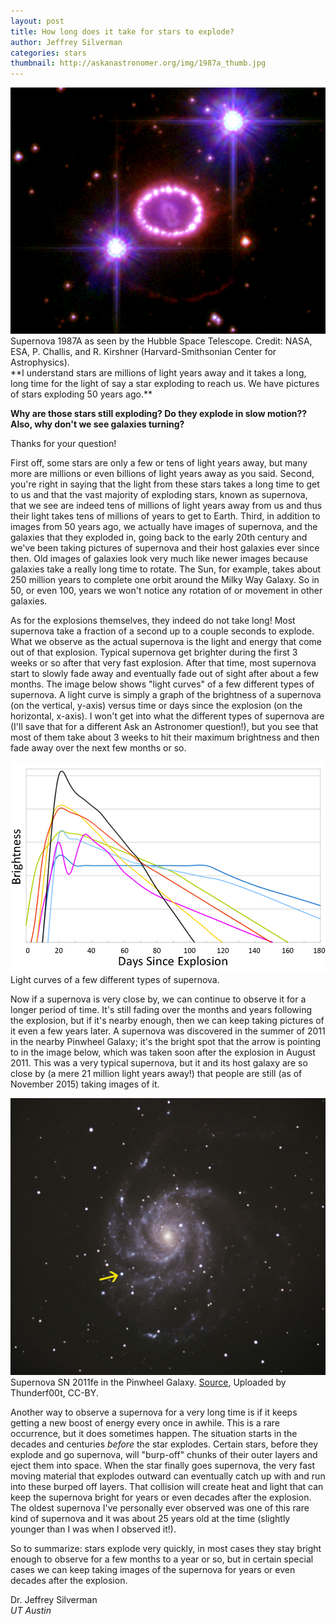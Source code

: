 ```yaml
---
layout: post
title: How long does it take for stars to explode?
author: Jeffrey Silverman
categories: stars
thumbnail: http://askanastronomer.org/img/1987a_thumb.jpg
---
```

<div class="image">
<img src="/img/1987a.jpg" alt="Supernova 1987A">
<div class="caption">Supernova 1987A as seen by the Hubble Space Telescope. Credit: NASA, ESA, P. Challis, and R. Kirshner (Harvard-Smithsonian Center for Astrophysics).</div>
</div>
**I understand stars are millions of light years away and it takes a long, long time for the light of say a star exploding to reach us. We have pictures of stars exploding 50 years ago.**

**Why are those stars still exploding? Do they explode in slow motion?? Also, why don't we see galaxies turning?**

Thanks for your question!

First off, some stars are only a few or tens of light years away, but many more are millions or even billions of light years away as you said. Second, you're right in saying that the light from these stars takes a long time to get to us and that the vast majority of exploding stars, known as supernova, that we see are indeed tens of millions of light years away from us and thus their light takes tens of millions of years to get to Earth. Third, in addition to images from 50 years ago, we actually have images of supernova, and the galaxies that they exploded in, going back to the early 20th century and we've been taking pictures of supernova and their host galaxies ever since then. Old images of galaxies look very much like newer images because galaxies take a really long time to rotate. The Sun, for example, takes about 250 million years to complete one orbit around the Milky Way Galaxy. So in 50, or even 100, years we won't notice any rotation of or movement in other galaxies.

As for the explosions themselves, they indeed do not take long! Most supernova take a fraction of a second up to a couple seconds to explode. What we observe as the actual supernova is the light and energy that come out of that explosion. Typical supernova get brighter during the first 3 weeks or so after that very fast explosion. After that time, most supernova start to slowly fade away and eventually fade out of sight after about a few months. The image below shows "light curves" of a few different types of supernova. A light curve is simply a graph of the brightness of a supernova (on the vertical, y-axis) versus time or days since the explosion (on the horizontal, x-axis). I won't get into what the different types of supernova are (I'll save that for a different Ask an Astronomer question!), but you see that most of them take about 3 weeks to hit their maximum brightness and then fade away over the next few months or so.

<div class="image">
<img src="/img/lcs.png" alt="Light curves">
<div class="caption">Light curves of a few different types of supernova.</div>
</div>

Now if a supernova is very close by, we can continue to observe it for a longer period of time. It's still fading over the months and years following the explosion, but if it's nearby enough, then we can keep taking pictures of it even a few years later. A supernova was discovered in the summer of 2011 in the nearby Pinwheel Galaxy; it's the bright spot that the arrow is pointing to in the image below, which was taken soon after the explosion in August 2011. This was a very typical supernova, but it and its host galaxy are so close by (a mere 21 million light years away!) that people are still (as of November 2015) taking images of it.

<div class="image">
<img src="/img/sn2.jpg" alt="Supernova SN 2011fe in the Pinwheel Galaxy">
<div class="caption">Supernova SN 2011fe in the Pinwheel Galaxy. <a href="https://en.wikipedia.org/wiki/SN_2011fe#/media/File:Supernova_in_M101_2011-08-25.jpg">Source</a>, Uploaded by Thunderf00t, CC-BY.</div>
</div>

Another way to observe a supernova for a very long time is if it keeps getting a new boost of energy every once in awhile. This is a rare occurrence, but it does sometimes happen. The situation starts in the decades and centuries *before* the star explodes. Certain stars, before they explode and go supernova, will "burp-off" chunks of their outer layers and eject them into space. When the star finally goes supernova, the very fast moving material that explodes outward can eventually catch up with and run into these burped off layers. That collision will create heat and light that can keep the supernova bright for years or even decades after the explosion. The oldest supernova I've personally ever observed was one of this rare kind of supernova and it was about 25 years old at the time (slightly younger than I was when I observed it!).

So to summarize: stars explode very quickly, in most cases they stay bright enough to observe for a few months to a year or so, but in certain special cases we can keep taking images of the supernova for years or even decades after the explosion.

Dr. Jeffrey Silverman<br>
*UT Austin*
